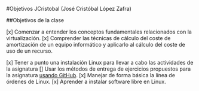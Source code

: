 #Objetivos JCristobal (José Cristóbal López Zafra)

##Objetivos de la clase

[x] Comenzar a entender los conceptos fundamentales relacionados con la virtualización.
[x] Comprender las técnicas de cálculo del coste de amortización de un equipo informático y aplicarlo al cálculo del coste de uso de un recurso.

[x] Tener a punto una instalación Linux para llevar a cabo las actividades de la asignatura
[] Usar los métodos de entrega de ejercicios propuestos para la asignatura [usando GitHub](../ejercicios/README.md). 
[x] Manejar de forma básica la línea de órdenes de Linux.
[x] Aprender a instalar software libre en Linux. 
